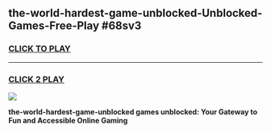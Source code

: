 
## the-world-hardest-game-unblocked-Unblocked-Games-Free-Play #68sv3
<h3>
<a href="https://us.freeplayer.one?title=the-world-hardest-game-unblocked&ref=9M">CLICK TO PLAY</a></h3>
<hr>

<h3>
<a href="https://us.freeplayer.one?title=the-world-hardest-game-unblocked&ref=9M">CLICK 2 PLAY</a>
  
</h3>

<a href="https://us.freeplayer.one?title=the-world-hardest-game-unblocked&ref=9M"><img src="https://clearcache.store/games.png"></a>


**the-world-hardest-game-unblocked games unblocked: Your Gateway to Fun and Accessible Online Gaming**
